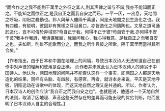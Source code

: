 “而今作之之我不能到干萬里之外征之其人,則其声律之谐与不諧,我亦不能知而正之。不能知之而欲正之,是我自正之而我自安之而已。一平一仄，一出息，天地間之呼吸，阴阳之蠢動也。邦人與華人雖隔千萬里，同是天地間之民生造化之也。我有四體，有聪明，彼固非有異樣之耳目鼻口，亦皆造化之同鑄陶也。文章之道可通於造化，豈不可傳於异域耶?苟自正于我，何得不正于彼?苟自安于我,亦何得不安于彼?我手作我詩，我诗谋我目，我目问我心，我心得我意，是我自正之而我自安之也。夫如斯，則雖不能歌而分之，而我之所作與彼之所歌，隔千萬里而當得其所合矣。”

【作者指出，由于日本和中国在地理上的间隔，导致日本汉诗人无法知道自己在创作中对声律的理解和使用是否正确。
而作者并未就此认为日本汉诗人的诗劣于中国诗人。他认为，两国地理的间隔并不能否认这样一个事实，即两国之人都是天地造化的结果，同样有头脑、有四肢，有感官。再者，就诗本身来说，平仄是天地呼吸、阴阳运动在诗歌中的体现，而这天地自然之理又是共通的。所以，作者认为，日本汉诗人的创作应该“我自正之而我自安之也”。也就是说，他通过一个天地自然的法则，取消了因地理、声音这些天然存在的差异而可能出现的优劣判断，继而显明了日本汉诗人自主的合理性。】